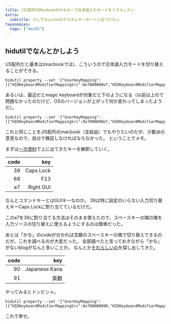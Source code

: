 ```yaml
---
title: JIS配列のMacbookのかなキーで日本語入力モードをトグルしたい
extra:
  subtitle: 少しでもLinuxのカスタムキーボードに近づけたい
taxonomies:
  tags: ["macOS"]
---
```

## hidutilでなんとかしよう

US配列だと基本は(macbookでは)、こういうので日本語入力モードを切り替えることができる。

```
hidutil property --set '{"UserKeyMapping":[{"HIDKeyboardModifierMappingSrc":0x7000000e7,"HIDKeyboardModifierMappingDst":0x700000068}]}'
```

あるいは、最近だとmagic keyboardが対象だと下のようになる（以前は上ので問題なかったのだけど、OSのバージョンが上がって何か変わってしまったようだ）。

```
hidutil property --set '{"UserKeyMapping":[{"HIDKeyboardModifierMappingSrc":0x7000000e7,"HIDKeyboardModifierMappingDst":0x700000039}]}'
```

これと同じことをJIS配列のmacbook（支給品）でもやりたいのだが、少数派の意見なので、自分で検証しなければならなかった。
ということでメモ。

まずは[一次資料](https://developer.apple.com/library/archive/technotes/tn2450/_index.html#//apple_ref/doc/uid/DTS40017618-CH1-KEY_TABLE_USAGES)で上に出てきたキーを解釈していく。

| code |        key |
|-----:|-----------:|
|   39 |  Caps Lock |
|   68 |        F13 |
|   e7 |  Right GUI |

なんとコマンドキーとはGUIキーなのか。
39は特に設定のいらない入力切り替えキーCaps Lockに割り当てているだけだ。

このe7を39に割り当てる方法はそのまま使えたので、スペースキーの隣の隣を入力ソースの切り替えに使えるようにするのは簡単だった。

あとは「かな」のcodeが分かれば念願のスペースキーの隣で切り替えできるのだが、これを調べるのが大変だった。
全部調べたと言っておきながら「かな」がないblogがなんと多いことか。
なんとか[それらしいの](https://qiita.com/nariya/items/0065c630653573ae7268)を探し出してきた。

| code |            key |
|-----:|---------------:|
|   90 |  Japanese Kana |
|   91 |           英数 |

やってみるとドンピシャ。

```
hidutil property --set '{"UserKeyMapping":[{"HIDKeyboardModifierMappingSrc":0x700000090,"HIDKeyboardModifierMappingDst":0x700000039}]}'
```

これで幸せ。
